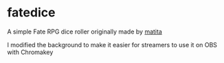 # fatedice
A simple Fate RPG dice roller originally made by [matita](https://github.com/matita/fatedice)

I modified the background to make it easier for streamers to use it on OBS with Chromakey
